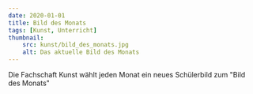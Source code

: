 ```yaml
---
date: 2020-01-01
title: Bild des Monats
tags: [Kunst, Unterricht]
thumbnail:
    src: kunst/bild_des_monats.jpg
    alt: Das aktuelle Bild des Monats
---
```

<p>Die Fachschaft Kunst wählt jeden Monat ein neues Schülerbild zum "Bild des Monats"</p>
<gallery images="/images/kunst/bild_des_monats/april23_max_werner.jpg,/images/kunst/bild_des_monats/april23_raya_dobreva.jpg,/images/kunst/bild_des_monats/november_23_benjamin_grohmann.jpg,/images/kunst/bild_des_monats/november23_anne_gruenberg.jpg,/images/kunst/bild_des_monats/dezember23.jpg,/images/kunst/bild_des_monats/dezember23_2.jpg,/images/kunst/bild_des_monats/januar24.jpg,/images/kunst/bild_des_monats/januar24_2.jpg"></gallery>
